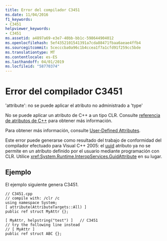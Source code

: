 ```yaml
---
title: Error del compilador C3451
ms.date: 11/04/2016
f1_keywords:
- C3451
helpviewer_keywords:
- C3451
ms.assetid: a4897a69-e3e7-40bb-bb1c-598644904012
ms.openlocfilehash: 5ef4352101541391a7cda88471fbaa6aeae4ffb4
ms.sourcegitcommit: 5cecccba0a96c1b4ccea1f7a1cfd91f259cc5bde
ms.translationtype: MT
ms.contentlocale: es-ES
ms.lasthandoff: 04/01/2019
ms.locfileid: "58770374"
---
```

# <a name="compiler-error-c3451"></a>Error del compilador C3451

'attribute': no se puede aplicar el atributo no administrado a 'type'

No se puede aplicar un atributo de C++ a un tipo CLR. Consulte [referencia de atributos de C++](../../windows/attributes/attributes-alphabetical-reference.md) para obtener más información.

Para obtener más información, consulte [User-Defined Attributes](../../extensions/user-defined-attributes-cpp-component-extensions.md).

Este error puede generarse como resultado del trabajo de conformidad del compilador efectuado para Visual C++ 2005: el [uuid](../../windows/uuid-cpp-attributes.md) atributo ya no se permite en un atributo definido por el usuario mediante programación con CLR. Utilice <xref:System.Runtime.InteropServices.GuidAttribute> en su lugar.

## <a name="example"></a>Ejemplo

El ejemplo siguiente genera C3451.

```
// C3451.cpp
// compile with: /clr /c
using namespace System;
[ attribute(AttributeTargets::All) ]
public ref struct MyAttr {};

[ MyAttr, helpstring("test") ]   // C3451
// try the following line instead
// [ MyAttr ]
public ref struct ABC {};
```